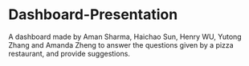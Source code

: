 # Dashboard-Presentation
A dashboard made by Aman Sharma, Haichao Sun, Henry WU, Yutong Zhang and  Amanda Zheng to answer the questions given by a pizza restaurant, and provide suggestions.
